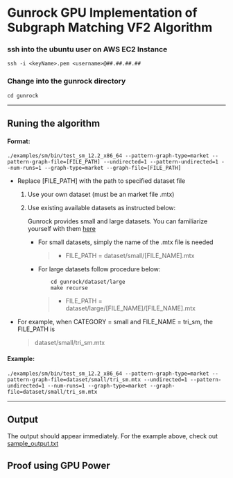 # Gunrock GPU Implementation of Subgraph Matching VF2 Algorithm   

### ssh into the ubuntu user on AWS EC2 Instance
```
ssh -i <keyName>.pem <username>@##.##.##.##
```  
### Change into the gunrock directory
```
cd gunrock
```
---
## Runing the algorithm


#### Format: 
````
./examples/sm/bin/test_sm_12.2_x86_64 --pattern-graph-type=market --pattern-graph-file=[FILE_PATH] --undirected=1 --pattern-undirected=1 --num-runs=1 --graph-type=market --graph-file=[FILE_PATH] 
````

* Replace [FILE_PATH] with the path to specified dataset file 
    1. Use your own dataset (must be an market file .mtx)
    2. Use existing available datasets as instructed below:

        Gunrock provides small and large datasets. You can familiarize yourself with them [here](https://github.com/gunrock/gunrock/tree/master/dataset)


          - For small datasets, simply the name of the .mtx file is needed  
            > * FILE_PATH = dataset/small/[FILE_NAME].mtx

          - For large datasets follow procedure below:
            ```
                cd gunrock/dataset/large
                make recurse
            ```
            > * FILE_PATH = dataset/large/[FILE_NAME]/[FILE_NAME].mtx

* For example, when CATEGORY = small and FILE_NAME = tri_sm, the FILE_PATH is
  > dataset/small/tri_sm.mtx


#### Example:
```
./examples/sm/bin/test_sm_12.2_x86_64 --pattern-graph-type=market --pattern-graph-file=dataset/small/tri_sm.mtx --undirected=1 --pattern-undirected=1 --num-runs=1 --graph-type=market --graph-file=dataset/small/tri_sm.mtx
```
---

## Output

The output should appear immediately. For the example above, check out [sample_output.txt](https://github.com/osullik/summer2023/main/Code/Graph_Problems/GraphMatching/Sequential/GPU/sample_output.txt)

## Proof using GPU Power

